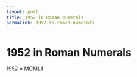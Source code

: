 ```yaml
---
layout: post
title: 1952 in Roman Numerals
permalink: 1952-in-roman-numerals
---
```


# 1952 in Roman Numerals

1952 = MCMLII

